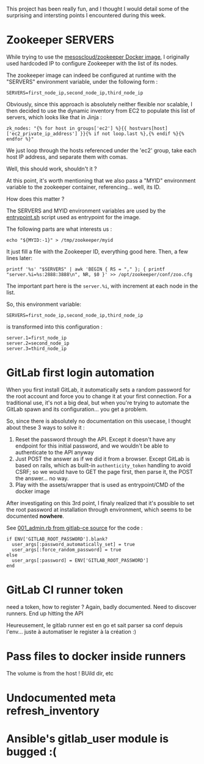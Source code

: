 This project has been really fun, and I thought I would detail some of the
surprising and intersting points I encountered during this week.

# Zookeeper SERVERS

While trying to use the [mesoscloud/zookeeper Docker
image](https://hub.docker.com/r/mesoscloud/zookeeper/), I originally used
hardcoded IP to configure Zookeeper with the list of its nodes.

The zookeeper image can indeed be configured at runtime with the "SERVERS"
environment variable, under the following form :

    SERVERS=first_node_ip,second_node_ip,third_node_ip

Obviously, since this approach is absolutely neither flexible nor scalable, I
then decided to use the dynamic inventory from EC2 to populate this list of
servers, which looks like that in Jinja :

    zk_nodes: "{% for host in groups['ec2'] %}{{ hostvars[host]['ec2_private_ip_address'] }}{% if not loop.last %},{% endif %}{% endfor %}"

We just loop through the hosts referenced under the 'ec2' group, take each host
IP address, and separate them with comas.

Well, this should work, shouldn't it ?

At this point, it's worth mentioning that we also pass a "MYID" environment
variable to the zookeeper container, referencing... well, its ID.

How does this matter ?

The SERVERS and MYID environment variables are used by the
[entrypoint.sh](https://github.com/mesoscloud/zookeeper/blob/master/3.4.8/centos/7/entrypoint.sh)
script used as entrypoint for the image.

The following parts are what interests us :

    echo "${MYID:-1}" > /tmp/zookeeper/myid

It just fill a file with the Zookeeper ID, everything good here. Then, a few
lines later:

    printf '%s' "$SERVERS" | awk 'BEGIN { RS = "," }; { printf "server.%i=%s:2888:3888\n", NR, $0 }' >> /opt/zookeeper/conf/zoo.cfg

The important part here is the `server.%i`, with increment at each node in the
list.

So, this environment variable:

    SERVERS=first_node_ip,second_node_ip,third_node_ip

is transformed into this configuration :

    server.1=first_node_ip
    server.2=second_node_ip
    server.3=third_node_ip

# GitLab first login automation

When you first install GitLab, it automatically sets a random password for the
root account and force you to change it at your first connection. For a
traditional use, it's not a big deal, but when you're trying to automate the
GitLab spawn and its configuration... you get a problem.

So, since there is absolutely no documentation on this usecase, I thought about
these 3 ways to solve it :

1. Reset the password through the API. Except it doesn't have any endpoint for
   this initial password, and we wouldn't be able to authenticate to the API
   anyway
2. Just POST the answer as if we did it from a browser. Except GitLab is based
   on rails, which as built-in `authenticity_token` handling to avoid CSRF; so
   we would have to GET the page first, then parse it, the POST the answer...
   no way.
3. Play with the assets/wrapper that is used as entrypoint/CMD of the docker
   image

After investigating on this 3rd point, I finaly realized that it's possible to
set the root password at installation through environment, which seems to be
documented **nowhere**.

See [001_admin.rb from gitlab-ce
source](https://gitlab.com/gitlab-org/gitlab-ce/blob/master/db/fixtures/production/001_admin.rb)
for the code :

    if ENV['GITLAB_ROOT_PASSWORD'].blank?
      user_args[:password_automatically_set] = true
      user_args[:force_random_password] = true
    else
      user_args[:password] = ENV['GITLAB_ROOT_PASSWORD']
    end

# GitLab CI runner token

need a token, how to register ? Again, badly documented.
Need to discover runners. End up hitting the API

Heureusement, le gitlab runner est en go et sait parser sa conf depuis l'env...
juste à automatiser le register à la création :)

# Pass files to docker inside runners

The volume is from the host ! BUild dir, etc

# Undocumented meta refresh_inventory

# Ansible's gitlab_user module is bugged :(

